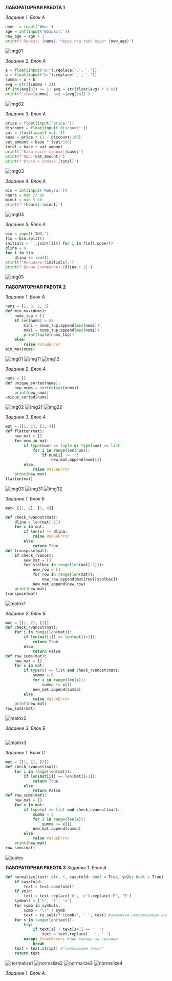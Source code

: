 **ЛАБОРАТОРНАЯ РАБОТА 1**

*Задание 1. Блок А*
```python
name  = input('Имя:')
age = int(input('Возраст:'))
new_age = age + 1
print(f'Привет, {name}! Через год тебе будет {new_age}')
```
![img01](https://github.com/axasdel/python_labs/blob/main/src/images/img01.png)

*Задание 2. Блок А*
```python
a = float(input("a:").replace(',', '.'))
b = float(input("b:").replace(',', '.'))
summa = a + b
avg = str((summa / 2))
if int(avg[3]) >= 5: avg = str(float(avg) + 0.01)
print(f'sum={summa}, avg ={avg[:4]}')
```
![img02](https://github.com/axasdel/python_labs/blob/main/src/images/img02.png)

*Задание 3. Блок А*
```python
price = float(input('price:'))
discount = float(input('discount:'))
vat = float(input('vat:'))
base = price * (1 - discount/100)
vat_amount = base * (vat/100)
total = base + vat_amount
print(f'База после скидки:{base}')
print(f'НДС:{vat_amount}')
print(f'Итого к оплате:{total}')
```
![img03](https://github.com/axasdel/python_labs/blob/main/src/images/img03.png)

*Задание 4. Блок А*
```python
min = int(input('Минуты:'))
hours = min // 60
minut = min % 60
print(f'{hours}:{minut}')
```
![img04](https://github.com/axasdel/python_labs/blob/main/src/images/img04.png)

*Задание 5. Блок А*
```python
bio = input('ФИО:')
fio = bio.split()
initials = ''.join([i[0] for i in fio]).upper()
dlina = 0
for l in fio:
    dlina += len(l)
print(f'Инициалы:{initials}.')
print(f'Длина (символов):{dlina + 2}')
```
![img05](https://github.com/axasdel/python_labs/blob/main/src/images/img05.png)



**ЛАБОРАТОРНАЯ РАБОТА 2**

*Задание 1. Блок А*
```python
nums = [1, 3, 2, 3]
def min_max(nums):
    nums_tup = []
    if len(nums) > 0:
        mini = nums_tup.append(min(nums))
        maxi = nums_tup.append(max(nums))
        print(tuple(nums_tup))
    else:
        raise ValueError
min_max(nums)
```
![img01](https://github.com/axasdel/python_labs/blob/main/src/images/lab02/img01.png)
![img11](https://github.com/axasdel/python_labs/blob/main/src/images/lab02/img11.png)
![img12](https://github.com/axasdel/python_labs/blob/main/src/images/lab02/img12.png)

*Задание 2. Блок А*
```python
nums = []
def unique_sorted(nums):
    new_nums = sorted(set(nums))
    print(new_nums)
unique_sorted(nums)
```
![img02](https://github.com/axasdel/python_labs/blob/main/src/images/lab02/img02.png)
![img21](https://github.com/axasdel/python_labs/blob/main/src/images/lab02/img21.png)
![img22](https://github.com/axasdel/python_labs/blob/main/src/images/lab02/img22.png)

*Задание 3. Блок А*
```python
mat = [[1, 2], [3, 4]]
def flatten(mat):
    new_mat = []
    for num in mat:
        if type(num) == tuple or type(num) == list:
            for i in range(len(num)):
                if num[i] != '':
                    new_mat.append(num[i])
        else:
            raise ValueError
    print(new_mat)
flatten(mat)
```
![img03](https://github.com/axasdel/python_labs/blob/main/src/images/lab02/img03.png)
![img31](https://github.com/axasdel/python_labs/blob/main/src/images/lab02/img31.png)
![img32](https://github.com/axasdel/python_labs/blob/main/src/images/lab02/img32.png)

*Задание 1. Блок Б*
```python
mat= [[1, 2], [3, 4]]

def check_rvanost(mat):
    dlina = len(mat[-1])
    for x in mat:
        if len(x) != dlina:
            raise ValueError
        else:
            return True
def transpose(mat):
    if check_rvanost:
        new_mat = []
        for stolbec in range(len(mat[-1])):
            new_row = []
            for row in range(len(mat)):
                new_row.append(mat[row][stolbec])
            new_mat.append(new_row)
    print(new_mat)
transpose(mat)
```
![matrix1](https://github.com/axasdel/python_labs/blob/main/src/images/lab02/matrix1.png)

*Задание 2. Блок Б*
```python
mat = [[1, 2], [3]]
def check_rvanost(mat):
    for i in range(len(mat)):
        if len(mat[i]) == len(mat[i+1]):
            return True
        else:
            return False
def row_sums(mat):
    new_mat = []
    for x in mat:
        if type(x) == list and check_rvanost(mat):
            summa = 0
            for i in range(len(x)):
                summa += x[i]
            new_mat.append(summa)
        else:
            raise ValueError
    print(new_mat)
row_sums(mat)
```
![matrix2](https://github.com/axasdel/python_labs/blob/main/src/images/lab02/matrix2.png)

*Задание 3. Блок Б*
```pyhon
```
![matrix3](https://github.com/axasdel/python_labs/blob/main/src/images/lab02/matrix3.png)

*Задание 1. Блок С*
```python
mat = [[1, 2], [3]]
def check_rvanost(mat):
    for i in range(len(mat)):
        if len(mat[i]) == len(mat[i+1]):
            return True
        else:
            return False
def row_sums(mat):
    new_mat = []
    for x in mat:
        if type(x) == list and check_rvanost(mat):
            summa = 0
            for i in range(len(x)):
                summa += x[i]
            new_mat.append(summa)
        else:
            raise ValueError
    print(new_mat)
row_sums(mat)
```
![tuples](https://github.com/axasdel/python_labs/blob/main/src/images/lab02/tuples.png)



**ЛАБОРАТОРНАЯ РАБОТА 3**
*Задание 1. Блок А*
```python
def normalize(text: str, *, casefold: bool = True, yo2e: bool = True) -> str:
    if casefold:
        text = text.casefold()
    if yo2e:
        text = text.replace('ё', 'е').replace('Ё', 'Е')
    symbols = ['t', 'r', 'n']
    for symb in symbols:
        comb = "\\" + symb
        text = re.sub(rf'{comb}', ' ', text) #заменяем неподходящую комбинацию символов на пробел
    for s in range(len(text)):
        try: 
            if text[s] + text[s+1] == '  ':
                text = text.replace('  ', ' ')
        except IndexError: #при выходе за границы
            break
    text = text.strip() #"схлопываем текст"
    return text
```
![normalize1]()
![normalize2]()
![normalize3]()
![normalize4]()


*Задание 1. Блок А.*
```python

```